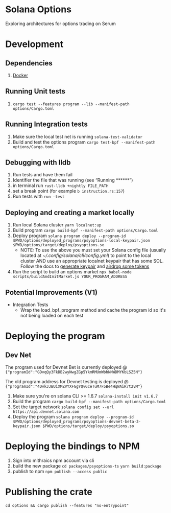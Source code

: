 # Solana Options

Exploring architectures for options trading on Serum

# Development

## Dependencies
1. [Docker](https://docs.docker.com/get-docker/)

## Running Unit tests
1. `cargo test --features program --lib --manifest-path options/Cargo.toml`

## Running Integration tests
1. Make sure the local test net is running `solana-test-validator`
2. Build and test the options program `cargo test-bpf --manifest-path options/Cargo.toml`

## Debugging with lldb
1. Run tests and have them fail
2. Identifier the file that was running (see “Running ******”)
3. in terminal run `rust-lldb +nightly FILE_PATH`
4. set a break point (for example `b instruction.rs:157`)
5. Run tests with `run —test`

## Deploying and creating a market locally
1. Run local Solana cluster `yarn localnet:up`
2. Build program `cargo build-bpf --manifest-path options/Cargo.toml`
3. Deploy program `solana program deploy --program-id $PWD/options/deployed_programs/psyoptions-local-keypair.json $PWD/options/target/deploy/psyoptions.so`
    * NOTE: To use the above you must set your Solana config file (usually located at _~/.config/solana/cli/config.yml_) to point to the local cluster AND use an appropriate localnet keypair that has some SOL. Follow the docs to [generate keypair](https://docs.solana.com/wallet-guide/file-system-wallet#generate-a-file-system-wallet-keypair) and [airdrop some tokens](https://docs.solana.com/cli/transfer-tokens#airdrop-some-tokens-to-get-started)
4. Run the script to build an options market `npx babel-node scripts/buildAndInitMarket.js YOUR_PROGRAM_ADDRESS`


## Potential Improvements (V1)
* Integration Tests
    * Wrap the load_bpf_program method and cache the program id so it's not being loaded on each test

# Deploying the program

## Dev Net
The program used for Devnet Bet is currently deployed @ `{"programId":"GDvqQy3FkDB2wyNwgZGp5YkmRMUmWbhNNWDMYKbLSZ5N"}`

The old program address for Devnet testing is deployed @ `{"programId":"4DvkJJBUiXMZVYXFGgYQvGceTuM7F5Be4HqWAiR7t2vM"}`

1. Make sure you're on solana CLI >= 1.6.7 `solana-install init v1.6.7`
2. Build the program `cargo build-bpf --manifest-path options/Cargo.toml`
3. Set the target network `solana config set --url https://api.devnet.solana.com`
4. Deploy the program `solana program deploy --program-id $PWD/options/deployed_programs/psyoptions-devnet-beta-3-keypair.json $PWD/options/target/deploy/psyoptions.so`

# Deploying the bindings to NPM
1. Sign into mithraics npm account via cli
2. build the new package `cd packages/psyoptions-ts` `yarn build:package`
3. publish to npm `npm publish --access public`

# Publishing the crate

`cd options && cargo publish --features "no-entrypoint"`


